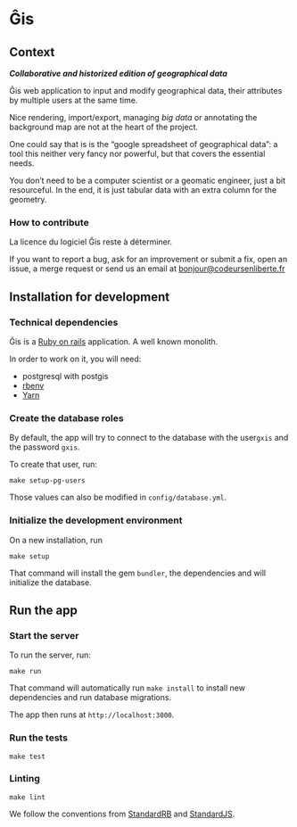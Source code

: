 # Ĝis

## Context

***Collaborative and historized edition of geographical data***

Ĝis web application to input and modify geographical data, their attributes
by multiple users at the same time.

Nice rendering, import/export, managing *big data* or annotating the background map are not at the heart of the project.

One could say that is is the “google spreadsheet of geographical data”:
a tool this neither very fancy nor powerful, but that covers the essential needs.

You don’t need to be a computer scientist or a geomatic engineer, just
a bit resourceful. In the end, it is just tabular data with an extra column for the geometry.

### How to contribute

La licence du logiciel Ĝis reste à déterminer.

If you want to report a bug, ask for an improvement or submit a fix,
open an issue, a merge request or send us an email at
bonjour@codeursenliberte.fr

## Installation for development

### Technical dependencies

Ĝis is a [Ruby on rails](https://rubyonrails.org/) application. A well known monolith.

In order to work on it, you will need:
- postgresql with postgis
- [rbenv](https://github.com/rbenv/rbenv-installer#rbenv-installer--doctor-scripts)
- [Yarn](https://yarnpkg.com/en/docs/install)

### Create the database roles

By default, the app will try to connect to the database with the user`gxis`
and the password `gxis`.

To create that user, run:

    make setup-pg-users

Those values can also be modified in `config/database.yml`.

### Initialize the development environment

On a new installation, run

    make setup

That command will install the gem `bundler`, the dependencies and will initialize the database.

## Run the app

### Start the server

To run the server, run:

    make run

That command will automatically run `make install` to install new dependencies and run database migrations.

The app then runs at `http://localhost:3000`.

### Run the tests

    make test

### Linting

    make lint

We follow the conventions from [StandardRB](https://github.com/testdouble/standard) and [StandardJS](https://standardjs.com/).
